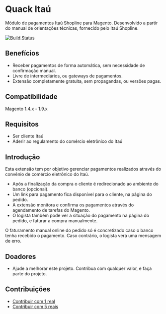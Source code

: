 # Quack Itaú
Módulo de pagamentos Itaú Shopline para Magento.
Desenvolvido a partir do manual de orientações técnicas, fornecido pelo Itaú Shopline.

[![Build Status](https://travis-ci.org/rafaelpatro/Quack_Itau.svg?style=flat)](https://travis-ci.org/rafaelpatro/Quack_Itau)

## Benefícios
 - Receber pagamentos de forma automática, sem necessidade de confirmação manual.
 - Livre de intermediários, ou gateways de pagamentos.
 - Extensão completamente gratuita, sem propagandas, ou versões pagas.

## Compatibilidade
Magento 1.4.x - 1.9.x

## Requisitos
 - Ser cliente Itaú
 - Aderir ao regulamento do comércio eletrônico do Itaú

## Introdução
Esta extensão tem por objetivo gerenciar pagamentos realizados através do convênio de comércio eletrônico do Itaú.

* Após a finalização da compra o cliente é redirecionado ao ambiente do banco (opcional).
* Um link para pagamento fica disponível para o cliente, na página do pedido.
* A extensão monitora e confirma os pagamentos através do agendamento de tarefas do Magento.
* O logista também pode ver a situação do pagamento na página do pedido, e faturar a compra manualmente.

O faturamento manual online do pedido só é concretizado caso o banco tenha recebido o pagamento. Caso contrário, o logista verá uma mensagem de erro.

## Doadores
 - Ajude a melhorar este projeto. Contribua com qualquer valor, e faça parte do projeto.

## Contribuições
 - [Contribuir com 1 real](https://www.paypal.com/cgi-bin/webscr?cmd=_s-xclick&hosted_button_id=B3NHN3FQG4VDJ)
 - [Contribuir com 5 reais](https://www.paypal.com/cgi-bin/webscr?cmd=_s-xclick&hosted_button_id=M2V5ZU4PN5QYY)
